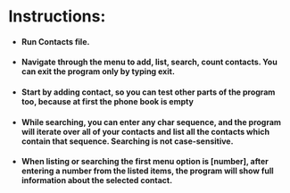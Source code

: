 # Instructions:

* #### Run Contacts file.
* #### Navigate through the menu to add, list, search, count contacts. You can exit the program only by typing exit.
* #### Start by adding contact, so you can test other parts of the program too, because at first the phone book is empty
* #### While searching, you can enter any char sequence, and the program will iterate over all of your contacts and list all the contacts which contain that sequence. Searching is not case-sensitive.
* #### When listing or searching the first menu option is [number], after entering a number from the listed items, the program will show full information about the selected contact.
